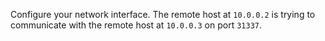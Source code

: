 Configure your network interface.
The remote host at `10.0.0.2` is trying to communicate with the remote host at `10.0.0.3` on port `31337`.
